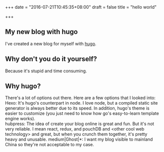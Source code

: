 +++
date = "2016-07-21T10:45:35+08:00"
draft = false
title = "hello world"

+++

## My new blog with hugo
I've created a new blog for myself with [hugo](https://gohugo.io).

## Why don't you do it yourself?
Because it's stupid and time consuming.

## Why hugo?
There's a lot of options out there. Here are a few options that I looked into:  
Hexo: It's hugo's counterpart in node. I love node, but a compiled static site generator is always better due to its speed. In addition, hugo's theme is easier to customize (you just need to know how go's easy-to-learn template engine works).  
hubpress: The idea of create your blog online is great and fun. But it's not very reliable. I mean react, redux, and pouchDB and &lt;other cool web technology&gt; and great, but when you crunch them together, it's pretty heavy and unusable.
medium|Ghost|*: I want my blog visible to mainland China so they're not acceptable to my case.
